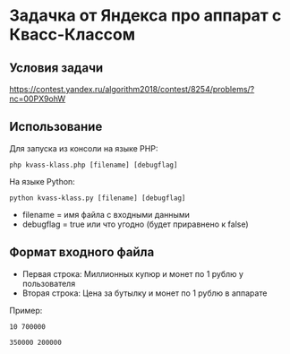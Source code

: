 # Задачка от Яндекса про аппарат с Квасс-Классом

## Условия задачи
https://contest.yandex.ru/algorithm2018/contest/8254/problems/?nc=00PX9ohW

## Использование
Для запуска из консоли на языке PHP:

` php kvass-klass.php [filename] [debugflag] `

На языке Python:

` python kvass-klass.py [filename] [debugflag] `

* filename = имя файла с входными данными
* debugflag = true или что угодно (будет приравнено к false)

## Формат входного файла

* Первая строка: Миллионных купюр и монет по 1 рублю у пользователя
* Вторая строка: Цена за бутылку и монет по 1 рублю в аппарате

Пример:

```
10 700000

350000 200000
```
